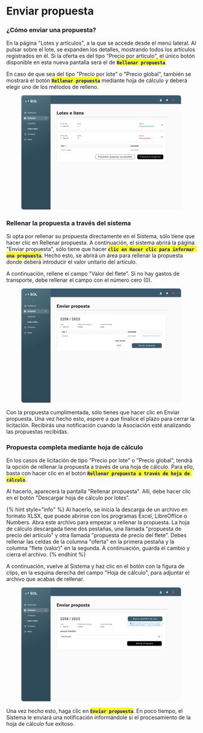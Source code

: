 # Enviar propuesta

### ¿Cómo enviar una propuesta?

En la página "Lotes y artículos", a la que se accede desde el menú lateral. Al pulsar sobre el lote, se expanden los detalles, mostrando todos los artículos registrados en él. Si la oferta es del tipo "Precio por artículo", el único botón disponible en esta nueva pantalla será el de <mark style="color:blue;">**`Rellenar propuesta`**</mark>.

En caso de que sea del tipo "Precio por lote" o "Precio global", también se mostrará el botón <mark style="color:blue;">**`Rellenar propuesta`**</mark> mediante hoja de cálculo y deberá elegir uno de los métodos de relleno.

<figure><img src="../../../.gitbook/assets/Lotes e itens (1).png" alt=""><figcaption></figcaption></figure>

### Rellenar la propuesta a través del sistema

Si opta por rellenar su propuesta directamente en el Sistema, sólo tiene que hacer clic en Rellenar propuesta. A continuación, el sistema abrirá la página "Enviar propuesta", sólo tiene que hacer <mark style="color:blue;">**`clic en Hacer clic para informar una propuesta`**</mark>. Hecho esto, se abrirá un área para rellenar la propuesta donde deberá introducir el valor unitario del artículo.

A continuación, rellene el campo "Valor del flete". Si no hay gastos de transporte, debe rellenar el campo con el número cero (0).

<figure><img src="../../../.gitbook/assets/Lotes e itens - Enviar proposta.png" alt=""><figcaption></figcaption></figure>

Con la propuesta cumplimentada, sólo tienes que hacer clic en Enviar propuesta. Una vez hecho esto, espere a que finalice el plazo para cerrar la licitación. Recibirás una notificación cuando la Asociación esté analizando las propuestas recibidas.

### Propuesta completa mediante hoja de cálculo

En los casos de licitación de tipo "Precio por lote" o "Precio global", tendrá la opción de rellenar la propuesta a través de una hoja de cálculo. Para ello, basta con hacer clic en el botón <mark style="color:blue;">**`Rellenar propuesta a través de hoja de cálculo`**</mark>.

Al hacerlo, aparecerá la pantalla "Rellenar propuesta". Allí, debe hacer clic en el botón "Descargar hoja de cálculo por lotes".

{% hint style="info" %}
Al hacerlo, se inicia la descarga de un archivo en formato XLSX, que puede abrirse con los programas Excel, LibreOffice o Numbers. Abra este archivo para empezar a rellenar la propuesta. La hoja de cálculo descargada tiene dos pestañas, una llamada "propuesta de precio del artículo" y otra llamada "propuesta de precio del flete". Debes rellenar las celdas de la columna "oferta" en la primera pestaña y la columna "flete (valor)" en la segunda. A continuación, guarda el cambio y cierra el archivo.
{% endhint %}

A continuación, vuelve al Sistema y haz clic en el botón con la figura de clips, en la esquina derecha del campo "Hoja de cálculo", para adjuntar el archivo que acabas de rellenar.

<figure><img src="../../../.gitbook/assets/Lotes e itens -Enviar proposta.png" alt=""><figcaption></figcaption></figure>

Una vez hecho esto, haga clic en <mark style="color:blue;">**`Enviar propuesta`**</mark>. En poco tiempo, el Sistema le enviará una notificación informándole si el procesamiento de la hoja de cálculo fue exitoso.
